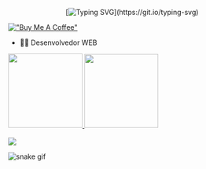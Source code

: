 
<div align="center" >
 
 
 
[![Typing SVG](https://readme-typing-svg.herokuapp.com?font=star+jedirs&size=35&pause=1000&color=FFFF00C&vCenter=true&width=600&height=70&lines=Hello+I'm+Marcelo+Silva;a+Developer+Python;)](https://git.io/typing-svg)
 
 </div>




[!["Buy Me A Coffee"](https://www.buymeacoffee.com/assets/img/custom_images/orange_img.png)](https://www.buymeacoffee.com/MarceloSilva0001)

- 👨‍💻 Desenvolvedor WEB




<div>
  <a href="https://github.com/MarceloSilva0001">
  <img height="151em" src="https://github-readme-stats.vercel.app/api?username=MarceloSilva&show_icons=true&theme=tokyonight&include_all_commits=true&count_private=true"/>
  <img height="150em" src="https://github-readme-stats.vercel.app/api/top-langs/?username=MarceloSilva&layout=compact&langs_count=16&theme=tokyonight"/>
</div> 
 
 <br>
  
  <div> 
  <a href="https://www.linkedin.com/in/MarceloSilva-Silva-6a1681226/" target="_blank"><img src="https://img.shields.io/badge/-LinkedIn-%230077B5?style=for-the-badge&logo=linkedin&logoColor=white" target="_blank"></a> 
 
 
 ![snake gif](https://github.com/victordamico/victordamico/blob/output/github-contribution-grid-snake.svg)
 
</div>
